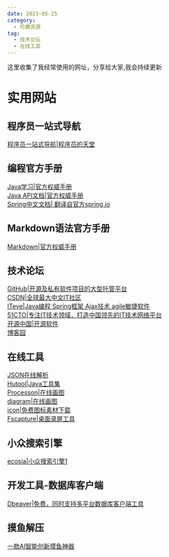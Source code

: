 ```yaml
---
date: 2023-05-25
category:
  - 珍藏资源
tag:
  - 技术论坛
  - 在线工具
---
```


这里收集了我经常使用的网址，分享给大家,我会持续更新
# 实用网站

## 程序员一站式导航

[程序员一站式导航|程序员的天堂](http://www.cxy521.com/)<br/>

## 编程官方手册
[Java学习|官方权威手册](https://docs.oracle.com/javase/tutorial/java/index.html)<br/>
[Java API文档|官方权威手册](https://www.oracle.com/cn/java/technologies/java-se-api-doc.html)<br/>
[Spring中文文档| 翻译自官方spring.io](https://springdoc.cn/)<br/>

## Markdown语法官方手册
[Markdown|官方权威手册](https://markdown.com.cn/editor/)<br/>

## 技术论坛
[GitHub|开源及私有软件项目的大型托管平台](http://www.github.com/)<br/>
[CSDN|全球最大中文IT社区](http://www.csdn.net/)<br/>
[ITeye|Java编程 Spring框架 Ajax技术 agile敏捷软件](https://www.iteye.com/)<br/>
[51CTO|专注IT技术领域，打造中国领先的IT技术网络平台](https://www.51cto.com/)<br/>
[开源中国|开源软件](https://www.oschina.net/)<br/>
[博客园](https://www.cnblogs.com/)<br/>


## 在线工具
[JSON在线解析](https://www.sojson.com/)<br/>
[Hutool|Java工具集](https://hutool.cn/)<br/>
[Processon|在线画图](https://www.processon.com/)<br/>
[diagram|在线画图](https://app.diagrams.net/)<br/>
[icon|免费图标素材下载](https://iconmonstr.com/)<br/>
[Fscapture|桌面录屏工具](https://www.faststonecapture.cn/)<br/>

## 小众搜索引擎
 [ecosia|小众搜索引擎1]( https://www.ecosia.org/)<br/>

## 开发工具-数据库客户端
[Dbeaver|免费，同时支持多平台数据库客户端工具](https://dbeaver.io/)<br/>


## 摸鱼解压
[一款AI智能创新摸鱼神器](https://thief.im/)<br/>
    